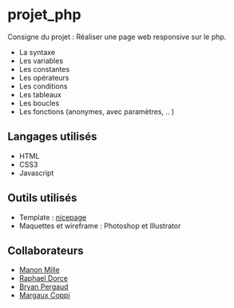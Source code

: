 # projet_php
Consigne du projet : Réaliser une page web responsive sur le php.
- La syntaxe
- Les variables
- Les constantes
- Les opérateurs
- Les conditions
- Les tableaux
- Les boucles
- Les fonctions (anonymes, avec paramètres, .. )

## Langages utilisés
- HTML
- CSS3
- Javascript

## Outils utilisés
- Template : [nicepage](https://nicepage.com/website-templates/preview/business-company-21016?device=desktop)
- Maquettes et wireframe : Photoshop et Illustrator

## Collaborateurs
- [Manon Mille](https://github.com/manonmille-github)
- [Raphael Dorce](https://github.com/DorceRaphael)
- [Bryan Pergaud](https://github.com/BryanCoder100)
- [Margaux Coppi](https://github.com/margauxc25)